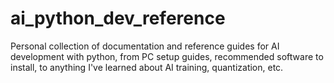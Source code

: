 # ai_python_dev_reference
Personal collection of documentation and reference guides for AI development with python, from PC setup guides, recommended software to install, to anything I've learned about AI training, quantization, etc.
